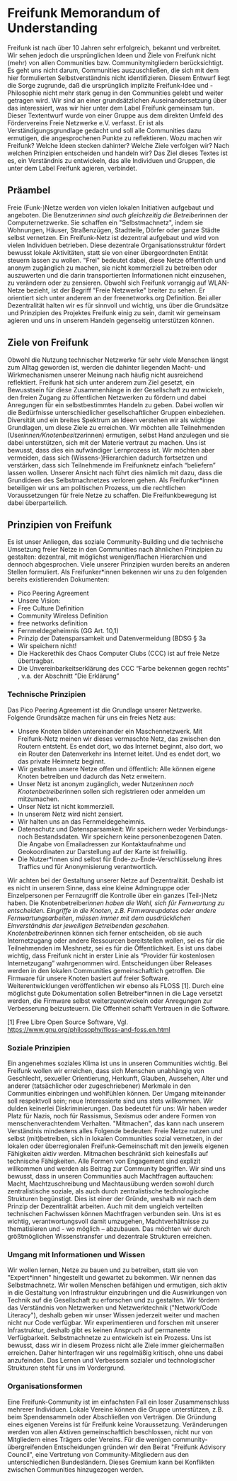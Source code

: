 # Freifunk Memorandum of Understanding

Freifunk ist nach über 10 Jahren sehr erfolgreich, bekannt und verbreitet. Wir sehen jedoch die ursprünglichen Ideen und Ziele von Freifunk nicht (mehr) von allen Communities bzw. Communitymitgliedern berücksichtigt. Es geht uns nicht darum, Communities auszuschließen, die sich mit dem hier formulierten Selbstverständnis nicht identifizieren. Diesem Entwurf liegt die Sorge zugrunde, daß die ursprünglich implizite Freifunk-Idee und -Philosophie nicht mehr stark genug in den Communities gelebt und weiter getragen wird. Wir sind an einer grundsätzlichen Auseinandersetzung über das interessiert, was wir hier unter dem Label Freifunk gemeinsam tun. Dieser Textentwurf wurde von einer Gruppe aus dem direkten Umfeld des Fördervereins Freie Netzwerke e.V. verfasst. Er ist als Verständigungsgrundlage gedacht und soll alle Communities dazu ermutigen, die angesprochenen Punkte zu reflektieren. Wozu machen wir Freifunk? Welche Ideen stecken dahinter? Welche Ziele verfolgen wir? Nach welchen Prinzipien entscheiden und handeln wir? Das Ziel dieses Textes ist es, ein Verständnis zu entwickeln, das alle Individuen und Gruppen, die unter dem Label Freifunk agieren, verbindet.

## Präambel

Freie (Funk-)Netze werden von vielen lokalen Initiativen aufgebaut und angeboten. Die Benutzer*innen sind auch gleichzeitig die Betreiber*innen der Computernetzwerke. Sie schaffen ein "Selbstmachnetz", indem sie Wohnungen, Häuser, Straßenzügen, Stadtteile, Dörfer oder ganze Städte selbst vernetzen. Ein Freifunk-Netz ist dezentral aufgebaut und wird von vielen Individuen betrieben. Diese dezentrale Organisationsstruktur fördert bewusst lokale Aktivitäten, statt sie von einer übergeordneten Entität steuern lassen zu wollen. "Frei" bedeutet dabei, diese Netze öffentlich und anonym zugänglich zu machen, sie nicht kommerziell zu betreiben oder auszuwerten und die darin transportierten Informationen nicht einzusehen, zu verändern oder zu zensieren. Obwohl sich Freifunk vorrangig auf WLAN-Netze bezieht, ist der Begriff "Freie Netzwerke" breiter zu sehen. Er orientiert sich unter anderem an der freenetworks.org Definition.
Bei aller Dezentralität halten wir es für sinnvoll und wichtig, uns über die Grundsätze und Prinzipien des Projektes Freifunk einig zu sein, damit wir gemeinsam agieren und uns in unserem Handeln gegenseitig unterstützen können.
## Ziele von Freifunk

Obwohl die Nutzung technischer Netzwerke für sehr viele Menschen längst zum Alltag geworden ist, werden die dahinter liegenden Macht- und Wirkmechanismen unserer Meinung nach häufig nicht ausreichend reflektiert. Freifunk hat sich unter anderem zum Ziel gesetzt, ein Bewusstsein für diese Zusammenhänge in der Gesellschaft zu entwickeln, den freien Zugang zu öffentlichen Netzwerken zu fördern und dabei Anregungen für ein selbstbestimmtes Handeln zu geben. Dabei wollen wir die Bedürfnisse unterschiedlicher gesellschaftlicher Gruppen einbeziehen. Diversität und ein breites Spektrum an Ideen verstehen wir als wichtige Grundlagen, um diese Ziele zu erreichen. Wir möchten alle Teilnehmenden (User*innen/Knotenbesitzer*innen) ermutigen, selbst Hand anzulegen und sie dabei unterstützen, sich mit der Materie vertraut zu machen. Uns ist bewusst, dass dies ein aufwändiger Lernprozess ist. Wir möchten aber vermeiden, dass sich (Wissens-)Hierarchien dadurch fortsetzen und verstärken, dass sich Teilnehmende im Freifunknetz einfach “beliefern” lassen wollen. Unserer Ansicht nach führt dies nämlich mit dazu, dass die Grundideen des Selbstmachnetzes verloren gehen.
Als Freifunker*innen beteiligen wir uns am politischen Prozess, um die rechtlichen Voraussetzungen für freie Netze zu schaffen. Die Freifunkbewegung ist dabei überparteilich.

## Prinzipien von Freifunk

Es ist unser Anliegen, das soziale Community-Building und die technische Umsetzung freier Netze in den Communities nach ähnlichen Prinzipien zu gestalten: dezentral, mit möglichst wenigen/flachen Hierarchien und dennoch abgesprochen.
Viele unserer Prinzipien wurden bereits an anderen Stellen formuliert. Als Freifunker*innen bekennen wir uns zu den folgenden bereits existierenden Dokumenten:

* Pico Peering Agreement
* Unsere Vision:
* Free Culture Definition
* Community Wireless Definition
* free networks definition
* Fernmeldegeheimnis (GG Art. 10,1)
* Prinzip der Datensparsamkeit und Datenvermeidung (BDSG § 3a
* Wir speichern nicht!
* Die Hackerethik des Chaos Computer Clubs (CCC) ist auf freie Netze übertragbar.
* Die Unvereinbarkeitserklärung des CCC “Farbe bekennen gegen rechts”  , v.a. der Abschnitt “Die Erklärung”

### Technische Prinzipien

Das Pico Peering Agreement ist die Grundlage unserer Netzwerke. Folgende Grundsätze machen für uns ein freies Netz aus:

* Unsere Knoten bilden untereinander ein Maschennetzwerk. Mit Freifunk-Netz meinen wir dieses vermaschte Netz, das zwischen den Routern entsteht. Es endet dort, wo das Internet beginnt, also dort, wo ein Router den Datenverkehr ins Internet leitet. Und es endet dort, wo das private Heimnetz beginnt.
* Wir gestalten unsere Netze offen und öffentlich: Alle können eigene Knoten betreiben und dadurch das Netz erweitern.
* Unser Netz ist anonym zugänglich, weder Nutzer*innen noch Knotenbetreiber*innen sollen sich registrieren oder anmelden um mitzumachen.
* Unser Netz ist nicht kommerziell.
* In unserem Netz wird nicht zensiert.
* Wir halten uns an das Fernmeldegeheimnis.
* Datenschutz und Datensparsamkeit: Wir speichern weder Verbindungs- noch Bestandsdaten. Wir speichern keine personenbezogenen Daten. Die Angabe von Emailadressen zur Kontaktaufnahme und Geokoordinaten zur Darstellung auf der Karte ist freiwillig.
* Die Nutzer*innen sind selbst für Ende-zu-Ende-Verschlüsselung ihres Traffics und für Anonymisierung verantwortlich.

Wir achten bei der Gestaltung unserer Netze auf Dezentralität. Deshalb ist es nicht in unserem Sinne, dass eine kleine  Admingruppe oder Einzelpersonen per Fernzugriff die Kontrolle über ein ganzes (Teil-)Netz haben. Die Knotenbetreiber*innen haben die Wahl, sich für Fernwartung zu entscheiden. Eingriffe in die Knoten, z.B. Firmwareupdates oder andere Fernwartungsarbeiten, müssen immer mit dem ausdrücklichen Einverständnis der jeweiligen Betreibenden geschehen. Knotenbetreiber*innen können sich ferner entscheiden, ob sie auch Internetzugang oder andere Ressourcen bereitstellen wollen, sei es für die Teilnehmenden im Meshnetz, sei es für die Öffentlichkeit. Es ist uns dabei wichtig, dass Freifunk nicht in erster Linie als “Provider für kostenlosen Internetzugang” wahrgenommen  wird. Entscheidungen über Releases werden in den lokalen Communities gemeinschaftlich getroffen.
Die Firmware für unsere Knoten basiert auf freier Software. Weiterentwicklungen veröffentlichen wir ebenso als FLOSS [1]. Durch eine möglichst gute Dokumentation sollen Betreiber*innen in die Lage versetzt werden, die Firmware selbst weiterzuentwickeln oder Anregungen zur Verbesserung beizusteuern. Die Offenheit schafft Vertrauen in die Software.

[1] Free Libre Open Source Software, Vgl. https://www.gnu.org/philosophy/floss-and-foss.en.html

### Soziale Prinzipien

Ein angenehmes soziales Klima ist uns in unseren Communities wichtig. Bei Freifunk wollen wir erreichen, dass sich Menschen unabhängig von Geschlecht, sexueller Orientierung, Herkunft, Glauben, Aussehen, Alter und anderer (tatsächlicher oder zugeschriebener) Merkmale in den Communities einbringen und wohlfühlen können. Der Umgang miteinander soll respektvoll sein; neue Interessierte sind uns stets willkommen. Wir dulden keinerlei Diskriminierungen. Das bedeutet für uns: Wir haben weder Platz für Nazis, noch für Rassismus, Sexismus oder andere Formen von menschenverachtendem Verhalten.
"Mitmachen", das kann nach unserem Verständnis mindestens alles Folgende bedeuten: Freie Netze nutzen und selbst (mit)betreiben, sich in lokalen Communities sozial vernetzen, in der lokalen oder überregionalen Freifunk-Gemeinschaft mit den jeweils eigenen Fähigkeiten aktiv werden. Mitmachen beschränkt sich keinesfalls auf technische Fähigkeiten. Alle Formen von Engagement sind explizit willkommen und werden als Beitrag zur Community begriffen.
Wir sind uns bewusst, dass in unseren Communities auch Machtfragen auftauchen: Macht, Machtzuschreibung und Machtausübung werden sowohl durch zentralistische soziale, als auch durch zentralistische technologische Strukturen begünstigt. Dies ist einer der Gründe, weshalb wir nach dem Prinzip der Dezentralität arbeiten. Auch mit dem ungleich verteilten technischen Fachwissen können Machtfragen verbunden sein. Uns ist es wichtig, verantwortungsvoll damit umzugehen, Machtverhältnisse zu thematisieren und - wo möglich – abzubauen. Das möchten wir durch größtmöglichen Wissenstransfer und dezentrale Strukturen erreichen.

### Umgang mit Informationen und Wissen

Wir wollen lernen, Netze zu bauen und zu betreiben, statt sie von "Expert*innen" hingestellt und gewartet zu bekommen. Wir nennen das Selbstmachnetz. Wir wollen Menschen befähigen und ermutigen, sich aktiv in die Gestaltung von Infrastruktur einzubringen und die Auswirkungen von Technik auf die Gesellschaft zu erforschen und zu gestalten. Wir fördern das Verständnis von Netzwerken und Netzwerktechnik ("Network/Code Literacy"), deshalb geben wir unser Wissen jederzeit weiter und machen nicht nur Code verfügbar. Wir experimentieren und forschen mit unserer Infrastruktur, deshalb gibt es keinen Anspruch auf permanente Verfügbarkeit.
Selbstmachnetze zu entwickeln ist ein Prozess. Uns ist bewusst, dass wir in diesem Prozess nicht alle Ziele immer gleichermaßen erreichen. Daher hinterfragen wir uns regelmäßig kritisch, ohne uns dabei anzufeinden. Das Lernen und Verbessern sozialer und technologischer Strukturen steht für uns im Vordergrund.

### Organisationsformen

Eine Freifunk-Community ist im einfachsten Fall ein loser Zusammenschluss mehrerer Individuen. Lokale Vereine können die Gruppe unterstützen, z.B. beim Spendensammeln oder Abschließen von Verträgen. Die Gründung eines eigenen Vereins ist für Freifunk keine Voraussetzung. Veränderungen werden von allen Aktiven gemeinschaftlich beschlossen, nicht nur von Mitgliedern eines Trägers oder Vereins.
Für die wenigen community-übergreifenden Entscheidungen gründen wir den Beirat "Freifunk Advisory Council", eine Vertretung von Community-Mitgliedern aus den unterschiedlichen Bundesländern. Dieses Gremium kann bei Konflikten zwischen Communities hinzugezogen werden.

